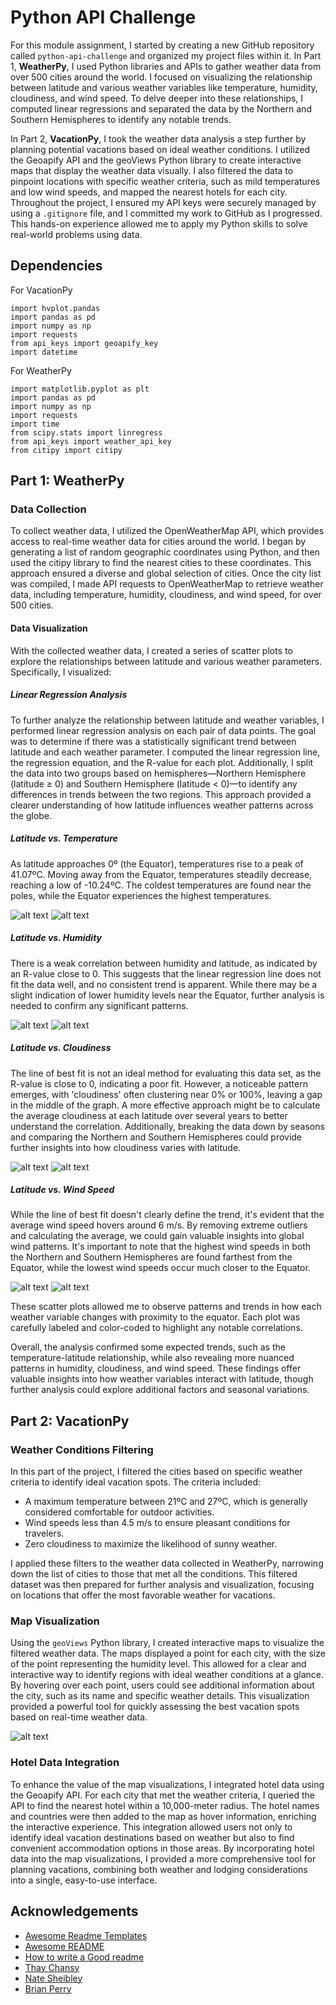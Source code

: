 # Python API Challenge

For this module assignment, I started by creating a new GitHub repository called `python-api-challenge` and organized my project files within it. In Part 1, **WeatherPy**, I used Python libraries and APIs to gather weather data from over 500 cities around the world. I focused on visualizing the relationship between latitude and various weather variables like temperature, humidity, cloudiness, and wind speed. To delve deeper into these relationships, I computed linear regressions and separated the data by the Northern and Southern Hemispheres to identify any notable trends.

In Part 2, **VacationPy**, I took the weather data analysis a step further by planning potential vacations based on ideal weather conditions. I utilized the Geoapify API and the geoViews Python library to create interactive maps that display the weather data visually. I also filtered the data to pinpoint locations with specific weather criteria, such as mild temperatures and low wind speeds, and mapped the nearest hotels for each city. Throughout the project, I ensured my API keys were securely managed by using a `.gitignore` file, and I committed my work to GitHub as I progressed. This hands-on experience allowed me to apply my Python skills to solve real-world problems using data.

## Dependencies 

For VacationPy
```
import hvplot.pandas
import pandas as pd
import numpy as np
import requests
from api_keys import geoapify_key
import datetime
```
For WeatherPy
```
import matplotlib.pyplot as plt
import pandas as pd
import numpy as np
import requests
import time
from scipy.stats import linregress
from api_keys import weather_api_key
from citipy import citipy
```
## Part 1: WeatherPy

### Data Collection
To collect weather data, I utilized the OpenWeatherMap API, which provides access to real-time weather data for cities around the world. I began by generating a list of random geographic coordinates using Python, and then used the citipy library to find the nearest cities to these coordinates. This approach ensured a diverse and global selection of cities. Once the city list was compiled, I made API requests to OpenWeatherMap to retrieve weather data, including temperature, humidity, cloudiness, and wind speed, for over 500 cities.

#### Data Visualization
With the collected weather data, I created a series of scatter plots to explore the relationships between latitude and various weather parameters. Specifically, I visualized:

##### Linear Regression Analysis
To further analyze the relationship between latitude and weather variables, I performed linear regression analysis on each pair of data points. The goal was to determine if there was a statistically significant trend between latitude and each weather parameter. I computed the linear regression line, the regression equation, and the R-value for each plot. Additionally, I split the data into two groups based on hemispheres—Northern Hemisphere (latitude ≥ 0) and Southern Hemisphere (latitude < 0)—to identify any differences in trends between the two regions. This approach provided a clearer understanding of how latitude influences weather patterns across the globe.

##### Latitude vs. Temperature
As latitude approaches 0º (the Equator), temperatures rise to a peak of 41.07ºC. Moving away from the Equator, temperatures steadily decrease, reaching a low of -10.24ºC. The coldest temperatures are found near the poles, while the Equator experiences the highest temperatures.

![alt text](https://github.com/biddlebird/python-api-challenge/blob/main/WeatherTrends/1.Lat.Temp.North.png)
![alt text](https://github.com/biddlebird/python-api-challenge/blob/main/WeatherTrends/2.Lat.Temp.South.png)

##### Latitude vs. Humidity

There is a weak correlation between humidity and latitude, as indicated by an R-value close to 0. This suggests that the linear regression line does not fit the data well, and no consistent trend is apparent. While there may be a slight indication of lower humidity levels near the Equator, further analysis is needed to confirm any significant patterns. 

![alt text](https://github.com/biddlebird/python-api-challenge/blob/main/WeatherTrends/3.Lat.Hum.North.png)
![alt text](https://github.com/biddlebird/python-api-challenge/blob/main/WeatherTrends/4.Lat.Hum.South.png)

##### Latitude vs. Cloudiness

The line of best fit is not an ideal method for evaluating this data set, as the R-value is close to 0, indicating a poor fit. However, a noticeable pattern emerges, with 'cloudiness' often clustering near 0% or 100%, leaving a gap in the middle of the graph. A more effective approach might be to calculate the average cloudiness at each latitude over several years to better understand the correlation. Additionally, breaking the data down by seasons and comparing the Northern and Southern Hemispheres could provide further insights into how cloudiness varies with latitude.

![alt text](https://github.com/biddlebird/python-api-challenge/blob/main/WeatherTrends/5.Lay.Cloud.North.png)
![alt text](https://github.com/biddlebird/python-api-challenge/blob/main/WeatherTrends/6.Lay.Cloud.South.png)

##### Latitude vs. Wind Speed

While the line of best fit doesn't clearly define the trend, it's evident that the average wind speed hovers around 6 m/s. By removing extreme outliers and calculating the average, we could gain valuable insights into global wind patterns. It's important to note that the highest wind speeds in both the Northern and Southern Hemispheres are found farthest from the Equator, while the lowest wind speeds occur much closer to the Equator.

![alt text](https://github.com/biddlebird/python-api-challenge/blob/main/WeatherTrends/7.Lat.Wind.North.png)
![alt text](https://github.com/biddlebird/python-api-challenge/blob/main/WeatherTrends/8.Lat.Wind.South.png)

These scatter plots allowed me to observe patterns and trends in how each weather variable changes with proximity to the equator. Each plot was carefully labeled and color-coded to highlight any notable correlations.

Overall, the analysis confirmed some expected trends, such as the temperature-latitude relationship, while also revealing more nuanced patterns in humidity, cloudiness, and wind speed. These findings offer valuable insights into how weather variables interact with latitude, though further analysis could explore additional factors and seasonal variations.

## Part 2: VacationPy

### Weather Conditions Filtering
In this part of the project, I filtered the cities based on specific weather criteria to identify ideal vacation spots. The criteria included:
- A maximum temperature between 21ºC and 27ºC, which is generally considered comfortable for outdoor activities.
- Wind speeds less than 4.5 m/s to ensure pleasant conditions for travelers.
- Zero cloudiness to maximize the likelihood of sunny weather.

I applied these filters to the weather data collected in WeatherPy, narrowing down the list of cities to those that met all the conditions. This filtered dataset was then prepared for further analysis and visualization, focusing on locations that offer the most favorable weather for vacations.

### Map Visualization
Using the `geoViews` Python library, I created interactive maps to visualize the filtered weather data. The maps displayed a point for each city, with the size of the point representing the humidity level. This allowed for a clear and interactive way to identify regions with ideal weather conditions at a glance. By hovering over each point, users could see additional information about the city, such as its name and specific weather details. This visualization provided a powerful tool for quickly assessing the best vacation spots based on real-time weather data.

![alt text](https://github.com/biddlebird/python-api-challenge/blob/main/map.png) 

### Hotel Data Integration
To enhance the value of the map visualizations, I integrated hotel data using the Geoapify API. For each city that met the weather criteria, I queried the API to find the nearest hotel within a 10,000-meter radius. The hotel names and countries were then added to the map as hover information, enriching the interactive experience. This integration allowed users not only to identify ideal vacation destinations based on weather but also to find convenient accommodation options in those areas. By incorporating hotel data into the map visualizations, I provided a more comprehensive tool for planning vacations, combining both weather and lodging considerations into a single, easy-to-use interface.

## Acknowledgements

 - [Awesome Readme Templates](https://awesomeopensource.com/project/elangosundar/awesome-README-templates)
 - [Awesome README](https://github.com/matiassingers/awesome-readme)
 - [How to write a Good readme](https://bulldogjob.com/news/449-how-to-write-a-good-readme-for-your-github-project)
- [Thay Chansy](https://github.com/thaychansy)
- [Nate Sheibley](https://github.com/Nate-Sheibley)
- [Brian Perry](https://github.com/bperry555)
